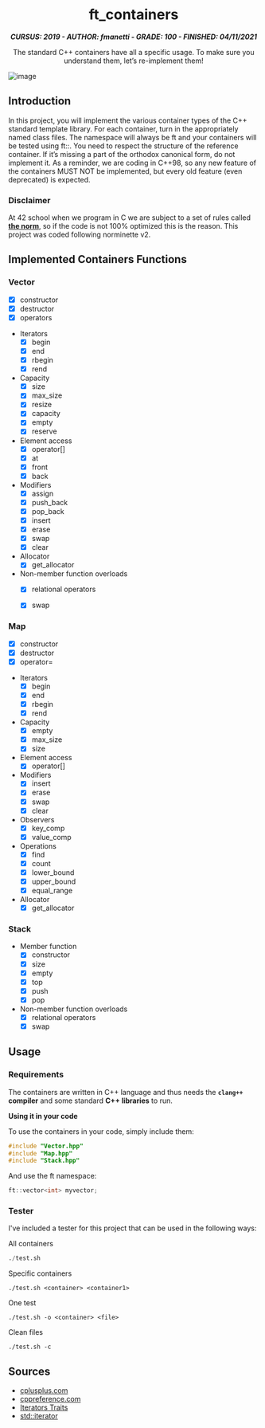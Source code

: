 <h1 align="center">
	ft_containers 
</h1>

<p align="center">
	<b><i>CURSUS: 2019 - AUTHOR: fmanetti - GRADE: 100 - FINISHED: 04/11/2021</i></b><br>
</p>

<p align="center">
	The standard C++ containers have all a specific usage. To make sure you understand them, let’s re-implement them!
</p>

![image](https://github.com/manettifabrizio/42cursus_srcs/blob/main/images/ft_containers.gif)

## Introduction

In this project, you will implement the various container types of the C++ standard
template library. For each container, turn in the appropriately named class files. The namespace will always be ft and your containers will be tested using ft::<container>.
You need to respect the structure of the reference container. If it’s missing a part of the orthodox canonical form, do not implement it. As a reminder, we are coding in C++98, so any new feature of the containers MUST NOT be implemented, but every old feature (even deprecated) is expected.

### Disclaimer

At 42 school when we program in C we are subject to a set of rules called [**the norm**](https://github.com/manettifabrizio/42cursus_srcs/blob/main/subjects/norm/en.norme_v2.pdf), so if the code is not 100% optimized this is the reason. This project was coded following norminette v2.

## Implemented Containers Functions

### Vector

- [x] constructor
- [x] destructor
- [x] operators

- Iterators
    - [x] begin
    - [x] end
    - [x] rbegin
    - [x] rend

- Capacity
    - [x] size
    - [x] max_size 
    - [x] resize
    - [x] capacity 
    - [x] empty
    - [x] reserve

- Element access
    - [x] operator[]
    - [x] at
    - [x] front
    - [x] back

- Modifiers
    - [x] assign
    - [x] push_back
    - [x] pop_back
    - [x] insert
    - [x] erase
    - [x] swap
    - [x] clear

- Allocator
    - [x] get_allocator

- Non-member function overloads
    - [x] relational operators
    - [x] swap


### Map

- [x] constructor
- [x] destructor
- [x] operator=

- Iterators
    - [x] begin
    - [x] end
    - [x] rbegin
    - [x] rend

- Capacity
    - [x] empty
    - [x] max_size 
    - [x] size

- Element access
    - [x] operator[]

- Modifiers
    - [x] insert
    - [x] erase
    - [x] swap
    - [x] clear

- Observers
    - [x] key_comp
    - [x] value_comp

- Operations
    - [x] find
    - [x] count
    - [x] lower_bound
    - [x] upper_bound
    - [x] equal_range

- Allocator
    - [x] get_allocator

### Stack

- Member function
    - [x] constructor
    - [x] size
    - [x] empty
    - [x] top
    - [x] push
    - [x] pop

- Non-member function overloads
    - [x] relational operators
    - [x] swap

## Usage

### Requirements

The containers are written in C++ language and thus needs the **`clang++` compiler** and some standard **C++ libraries** to run.

**Using it in your code**

To use the containers in your code, simply include them:

```C++
#include "Vector.hpp"
#include "Map.hpp"
#include "Stack.hpp"
```
And use the ft namespace:

```C++
ft::vector<int> myvector;
```

### Tester

I've included a tester for this project that can be used in the following ways:

All containers
```s
./test.sh
```

Specific containers
```
./test.sh <container> <container1>
```

One test
```
./test.sh -o <container> <file>
```

Clean files
```
./test.sh -c
```

## Sources

* [cplusplus.com](https://www.cplusplus.com/)
* [cppreference.com](https://en.cppreference.com/w/)
* [Iterators Traits](https://www.codeproject.com/Articles/36530/An-Introduction-to-Iterator-Traits)
* [std::iterator](https://www.fluentcpp.com/2018/05/08/std-iterator-deprecated/)
